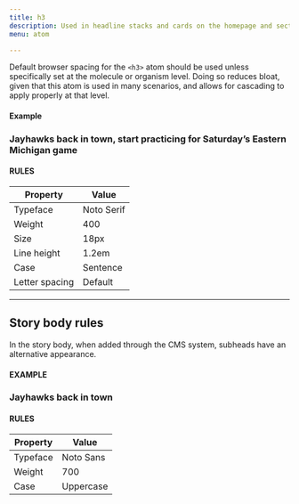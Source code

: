 ```yaml
---
title: h3
description: Used in headline stacks and cards on the homepage and section pages; primary subhead in articles.
menu: atom

---
```

Default browser spacing for the `<h3>` atom should be used unless specifically set at the molecule or organism level. Doing so reduces bloat, given that this atom is used in many scenarios, and allows for cascading to apply properly at that level.

#### Example
<h3 class="serif soft" style="text-transform: none;">Jayhawks back in town, start practicing for Saturday’s Eastern Michigan game</h3>

#### RULES

Property | Value
--- | ---
Typeface | Noto Serif
Weight | 400
Size | 18px
Line height | 1.2em
Case | Sentence
Letter spacing | Default

---

## Story body rules 

In the story body, when added through the CMS system, subheads have an alternative appearance.

#### EXAMPLE

### Jayhawks back in town

#### RULES

Property | Value
--- | ---
Typeface | Noto Sans
Weight | 700
Case | Uppercase
